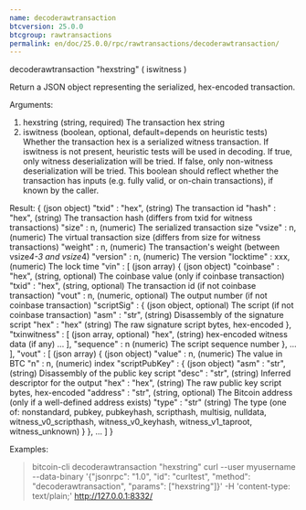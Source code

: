 ```yaml
---
name: decoderawtransaction
btcversion: 25.0.0
btcgroup: rawtransactions
permalink: en/doc/25.0.0/rpc/rawtransactions/decoderawtransaction/
---
```


decoderawtransaction "hexstring" ( iswitness )

Return a JSON object representing the serialized, hex-encoded transaction.

Arguments:
1. hexstring    (string, required) The transaction hex string
2. iswitness    (boolean, optional, default=depends on heuristic tests) Whether the transaction hex is a serialized witness transaction.
                If iswitness is not present, heuristic tests will be used in decoding.
                If true, only witness deserialization will be tried.
                If false, only non-witness deserialization will be tried.
                This boolean should reflect whether the transaction has inputs
                (e.g. fully valid, or on-chain transactions), if known by the caller.

Result:
{                             (json object)
  "txid" : "hex",             (string) The transaction id
  "hash" : "hex",             (string) The transaction hash (differs from txid for witness transactions)
  "size" : n,                 (numeric) The serialized transaction size
  "vsize" : n,                (numeric) The virtual transaction size (differs from size for witness transactions)
  "weight" : n,               (numeric) The transaction's weight (between vsize*4-3 and vsize*4)
  "version" : n,              (numeric) The version
  "locktime" : xxx,           (numeric) The lock time
  "vin" : [                   (json array)
    {                         (json object)
      "coinbase" : "hex",     (string, optional) The coinbase value (only if coinbase transaction)
      "txid" : "hex",         (string, optional) The transaction id (if not coinbase transaction)
      "vout" : n,             (numeric, optional) The output number (if not coinbase transaction)
      "scriptSig" : {         (json object, optional) The script (if not coinbase transaction)
        "asm" : "str",        (string) Disassembly of the signature script
        "hex" : "hex"         (string) The raw signature script bytes, hex-encoded
      },
      "txinwitness" : [       (json array, optional)
        "hex",                (string) hex-encoded witness data (if any)
        ...
      ],
      "sequence" : n          (numeric) The script sequence number
    },
    ...
  ],
  "vout" : [                  (json array)
    {                         (json object)
      "value" : n,            (numeric) The value in BTC
      "n" : n,                (numeric) index
      "scriptPubKey" : {      (json object)
        "asm" : "str",        (string) Disassembly of the public key script
        "desc" : "str",       (string) Inferred descriptor for the output
        "hex" : "hex",        (string) The raw public key script bytes, hex-encoded
        "address" : "str",    (string, optional) The Bitcoin address (only if a well-defined address exists)
        "type" : "str"        (string) The type (one of: nonstandard, pubkey, pubkeyhash, scripthash, multisig, nulldata, witness_v0_scripthash, witness_v0_keyhash, witness_v1_taproot, witness_unknown)
      }
    },
    ...
  ]
}

Examples:
> bitcoin-cli decoderawtransaction "hexstring"
> curl --user myusername --data-binary '{"jsonrpc": "1.0", "id": "curltest", "method": "decoderawtransaction", "params": ["hexstring"]}' -H 'content-type: text/plain;' http://127.0.0.1:8332/


